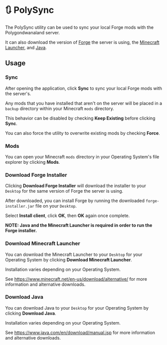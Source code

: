 # 🔃 PolySync

The PolySync utility can be used to sync your local Forge mods with the Polygondwanaland server.

It can also download the version of [Forge](http://files.minecraftforge.net/) the server is using, the [Minecraft Launcher](https://www.minecraft.net/en-us/download/), and [Java](https://www.java.com/en/download/).

## Usage

### Sync

After opening the application, click **Sync** to sync your local Forge mods with the server's.

Any mods that you have installed that aren't on the server will be placed in a `backup` directory within your Minecraft `mods` directory.

This behavior can be disabled by checking **Keep Existing** before clicking **Sync**.

You can also force the utility to overwrite existing mods by checking **Force**.

### Mods

You can open your Minecraft `mods` directory in your Operating System's file explorer by clicking **Mods**.

### Download Forge Installer

Clicking **Download Forge Installer** will download the installer to your `Desktop` for the same version of Forge the server is using.

After downloaded, you can install Forge by running the downloaded `forge-installer.jar` file on your `Desktop`.

Select **Install client**, click **OK**, then **OK** again once complete.

**NOTE: Java and the Minecraft Launcher is required in order to run the Forge installer.**

### Download Minecraft Launcher

You can download the Minecraft Launcher to your `Desktop` for your Operating System by clicking **Download Minecraft Launcher**.

Installation varies depending on your Operating System.

See https://www.minecraft.net/en-us/download/alternative/ for more information and alternative downloads.

### Download Java

You can download Java to your `Desktop` for your Operating System by clicking **Download Java**.

Installation varies depending on your Operating System.

See https://www.java.com/en/download/manual.jsp for more information and alternative downloads.
